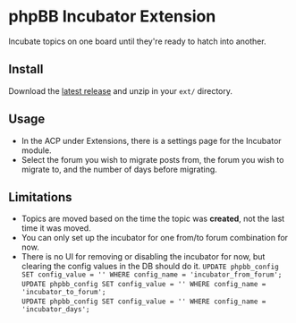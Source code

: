 phpBB Incubator Extension
=========================

Incubate topics on one board until they're ready to hatch into another.

Install
-------

Download the [latest release][latest-release] and unzip in your `ext/` directory.

[latest-release]: https://raw.githubusercontent.com/chloe-vee/incubator/refs/heads/main/releases/ra-incubator-0.1.2.zip

Usage
-----

* In the ACP under Extensions, there is a settings page for the Incubator module.
* Select the forum you wish to migrate posts from, the forum you wish to
  migrate to, and the number of days before migrating.

Limitations
-----------

* Topics are moved based on the time the topic was **created**, not the last
  time it was moved.
* You can only set up the incubator for one from/to forum combination for now.
* There is no UI for removing or disabling the incubator for now, but clearing
  the config values in the DB should do it.
  `UPDATE phpbb_config SET config_value = '' WHERE config_name = 'incubator_from_forum';` \
  `UPDATE phpbb_config SET config_value = '' WHERE config_name = 'incubator_to_forum';` \
  `UPDATE phpbb_config SET config_value = '' WHERE config_name = 'incubator_days';`
